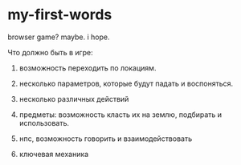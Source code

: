 # my-first-words
browser game? maybe. i hope.

Что должно быть в игре:
1) возможность переходить по локациям.
2) несколько параметров, которые будут падать и воспоняться.
3) несколько различных действий
4) предметы: возможность класть их на землю, подбирать и использовать.

5) нпс, возможность говорить и взаимодействовать
6) ключевая механика
